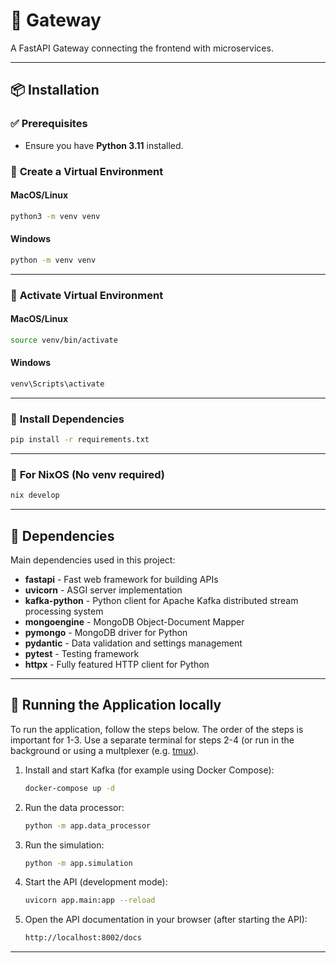 # 🚀 Gateway
A FastAPI Gateway connecting the frontend with microservices.

---

## 📦 Installation

### ✅ **Prerequisites**
- Ensure you have **Python 3.11** installed.

### 🔹 **Create a Virtual Environment**

#### **MacOS/Linux**
```bash
python3 -m venv venv
```

#### **Windows**
```bash
python -m venv venv
```

---

### 🔹 **Activate Virtual Environment**

#### **MacOS/Linux**
```bash
source venv/bin/activate
```

#### **Windows**
```bash
venv\Scripts\activate
```

---

### 🔹 **Install Dependencies**
```bash
pip install -r requirements.txt
```

---

### 🔹 **For NixOS (No venv required)**
```nix
nix develop
```

---

## 📜 Dependencies

Main dependencies used in this project:
- **fastapi** - Fast web framework for building APIs
- **uvicorn** - ASGI server implementation
- **kafka-python** - Python client for Apache Kafka distributed stream processing system
- **mongoengine** - MongoDB Object-Document Mapper
- **pymongo** - MongoDB driver for Python
- **pydantic** - Data validation and settings management
- **pytest** - Testing framework
- **httpx** - Fully featured HTTP client for Python

---

## 🚀 Running the Application locally

To run the application, follow the steps below. The order of the steps is important for 1-3. Use a separate terminal for steps 2-4 (or run in the background or using a multplexer (e.g. [tmux](https://github.com/tmux/tmux/wiki)).

1. Install and start Kafka (for example using Docker Compose):
   ```bash
   docker-compose up -d
   ```
2. Run the data processor:
   ```bash
   python -m app.data_processor
   ```
3. Run the simulation:
   ```bash
   python -m app.simulation
   ```
4. Start the API (development mode):
   ```bash
   uvicorn app.main:app --reload
   ```
5. Open the API documentation in your browser (after starting the API):
	```bash
	http://localhost:8002/docs
	```
---